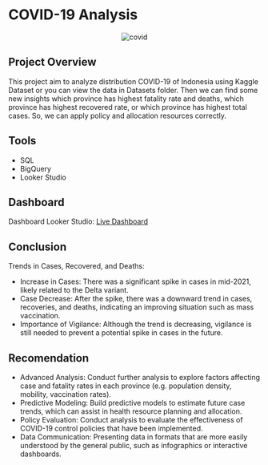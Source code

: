 # COVID-19 Analysis
<div align="center">
  <img src="https://github.com/dinata16/data-science-projects/assets/89764786/1008c7e5-7856-4972-a335-cdc488bfda31" alt="covid">
</div>

## Project Overview
This project aim to analyze distribution COVID-19 of Indonesia using Kaggle Dataset or you can view the data in Datasets folder. Then we can find some new insights which province has highest fatality rate and deaths, which province has highest recovered rate, or which province has highest total cases. So, we can apply policy and allocation resources correctly.    

## Tools
- SQL
- BigQuery
- Looker Studio

## Dashboard
Dashboard Looker Studio: [Live Dashboard](https://lookerstudio.google.com/reporting/1e778e64-2432-4aef-9f56-b1bbd2a5b3f9)

## Conclusion 
Trends in Cases, Recovered, and Deaths:
- Increase in Cases: There was a significant spike in cases in mid-2021, likely related to the Delta variant.
- Case Decrease: After the spike, there was a downward trend in cases, recoveries, and deaths, indicating an improving situation such as mass vaccination.
- Importance of Vigilance: Although the trend is decreasing, vigilance is still needed to prevent a potential spike in cases in the future.

## Recomendation
- Advanced Analysis: Conduct further analysis to explore factors affecting case and fatality rates in each province (e.g. population density, mobility, vaccination rates).
- Predictive Modeling: Build predictive models to estimate future case trends, which can assist in health resource planning and allocation.
- Policy Evaluation: Conduct analysis to evaluate the effectiveness of COVID-19 control policies that have been implemented.
- Data Communication: Presenting data in formats that are more easily understood by the general public, such as infographics or interactive dashboards.
